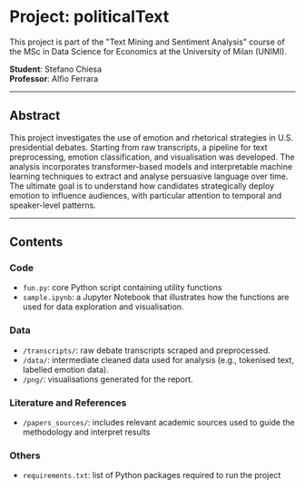 # Project: politicalText

This project is part of the "Text Mining and Sentiment Analysis" course of the MSc in Data Science for Economics at the University of Milan (UNIMI).

**Student**: Stefano Chiesa  
**Professor**: Alfio Ferrara

---

## Abstract

This project investigates the use of emotion and rhetorical strategies in U.S. presidential debates. Starting from raw transcripts, a pipeline for text preprocessing, emotion classification, and visualisation was developed. The analysis incorporates transformer-based models and interpretable machine learning techniques to extract and analyse persuasive language over time. The ultimate goal is to understand how candidates strategically deploy emotion to influence audiences, with particular attention to temporal and speaker-level patterns.

---

## Contents

### Code

- `fun.py`: core Python script containing utility functions
- `sample.ipynb`: a Jupyter Notebook that illustrates how the functions are used for data exploration and visualisation.

### Data

- `/transcripts/`: raw debate transcripts scraped and preprocessed.
- `/data/`: intermediate cleaned data used for analysis (e.g., tokenised text, labelled emotion data).
- `/png/`: visualisations generated for the report.

### Literature and References

- `/papers_sources/`: includes relevant academic sources used to guide the methodology and interpret results
### Others

- `requirements.txt`: list of Python packages required to run the project

